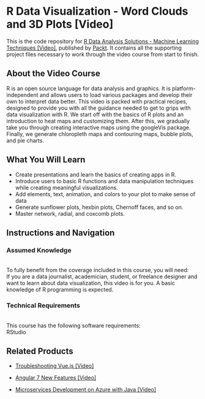 # R Data Visualization - Word Clouds and 3D Plots [Video]
This is the code repository for [R Data Analysis Solutions - Machine Learning Techniques [Video]](https://www.packtpub.com/big-data-and-business-intelligence/r-data-visualization-word-clouds-and-3d-plots-video?utm_source=github&utm_medium=repository&utm_campaign=9781788393454), published by [Packt](https://www.packtpub.com/?utm_source=github). It contains all the supporting project files necessary to work through the video course from start to finish.
## About the Video Course
R is an open source language for data analysis and graphics. It is platform-independent and allows users to load various packages and develop their own to interpret data better. This video is packed with practical recipes, designed to provide you with all the guidance needed to get to grips with data visualization with R.
We start off with the basics of R plots and an introduction to heat maps and customizing them. After this, we gradually take you through creating interactive maps using the googleVis package. Finally, we generate chloropleth maps and contouring maps, bubble plots, and pie charts.

<H2>What You Will Learn</H2>
<DIV class=book-info-will-learn-text>
<UL>
<LI>	Create presentations and learn the basics of creating apps in R.
<LI>	Introduce users to basic R functions and data manipulation techniques while creating meaningful visualizations.
<LI>	Add elements, text, animation, and colors to your plot to make sense of data
<LI>	Generate sunflower plots, hexbin plots, Chernoff faces, and so on.
<LI>	Master network, radial, and coxcomb plots.	   </LI></UL></DIV>

## Instructions and Navigation
### Assumed Knowledge
<br>To fully benefit from the coverage included in this course, you will need:<br/>
If you are a data journalist, academician, student, or freelance designer and want to learn about data visualization, this video is for you. A basic knowledge of R programming is expected.

### Technical Requirements
<br>This course has the following software requirements:<br/>
RStudio

## Related Products
* [Troubleshooting Vue.js [Video]](https://www.packtpub.com/application-development/troubleshooting-vuejs-video?utm_source=github&utm_medium=repository&utm_campaign=9781788993531)

* [Angular 7 New Features [Video]](https://www.packtpub.com/web-development/angular-7-new-features-video?utm_source=github&utm_medium=repository&utm_campaign=9781789619683)

* [Microservices Development on Azure with Java [Video]](https://www.packtpub.com/virtualization-and-cloud/microservices-development-azure-java-video?utm_source=github&utm_medium=repository&utm_campaign=9781789808858)
